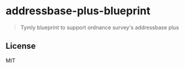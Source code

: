 # addressbase-plus-blueprint

> Tymly blueprint to support ordnance survey's addressbase plus

## <a name="license"></a>License



MIT
